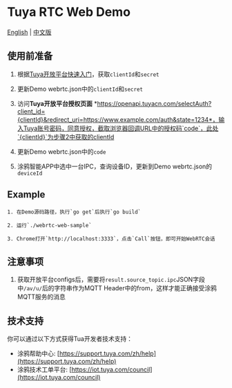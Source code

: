 # Tuya RTC Web Demo

[English](README.md) | [中文版](README_cn.md)

## 使用前准备
1. 根据[Tuya开放平台快速入门](https://docs.tuya.com/zh/iot/open-api/quick-start/quick-start1)，获取`clientId`和`secret`

2. 更新Demo webrtc.json中的`clientId`和`secret`

3. 访问**Tuya开放平台授权页面** *https://openapi.tuyacn.com/selectAuth?client_id={clientId}&redirect_uri=https://www.example.com/auth&state=1234*，输入Tuya账号密码，同意授权，截取浏览器回调URL中的授权码`code`，此处`{clientId}`为步骤2中获取的clientId

4. 更新Demo webrtc.json中的`code`

5. 涂鸦智能APP中选中一台IPC，查询设备ID，更新到Demo webrtc.json的`deviceId`

## Example

```
1. 在Demo源码路径，执行`go get`后执行`go build`

2. 运行`./webrtc-web-sample`

3. Chrome打开`http://localhost:3333`，点击`Call`按钮，即可开始WebRTC会话
```

## 注意事项
1. 获取开放平台configs后，需要将`result.source_topic.ipc`JSON字段中`/av/u/`后的字符串作为MQTT Header中的from，这样才能正确接受涂鸦MQTT服务的消息


## 技术支持

你可以通过以下方式获得Tua开发者技术支持：

- 涂鸦帮助中心: [https://support.tuya.com/zh/help](https://support.tuya.com/zh/help)
- 涂鸦技术工单平台: [https://iot.tuya.com/council](https://iot.tuya.com/council)
